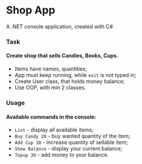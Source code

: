 # Shop App
A .NET console application, created with C#.

### Task

#### Create shop that sells Candies, Books, Cups.

  - Items have names, quantities;
  - App must keep running, while `exit` is not typed in;
  - Create User class, that holds money balance; 
  - Use OOP, with min 2 classes.
    
### Usage
#### Available commands in the console:

  - `List` - display all available items;
  - `Buy Candy 20` - buy wanted quantity of the item;
  - `Add Cup 30` - increase quantity of sellable item;
  - `Show Balance` - display your current balance;
  - `Topup 30` - add money to your balance.

